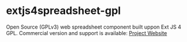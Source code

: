 extjs4spreadsheet-gpl
=====================

Open Source (GPLv3) web spreadsheet component built uppon Ext JS 4 GPL.
Commercial version and support is available: [Project Website](http://www.extjs4spreadsheet.com)
